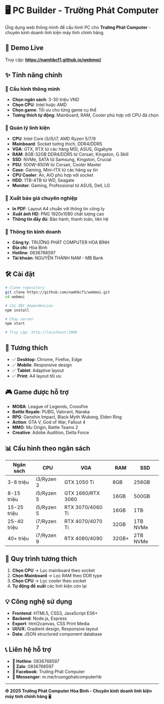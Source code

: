 # 🖥️ PC Builder - Trường Phát Computer

Ứng dụng web thông minh để cấu hình PC cho **Trường Phát Computer** - chuyên kinh doanh linh kiện máy tính chính hãng.

## 🌟 Demo Live

Truy cập: **https://namhbcf1.github.io/webmoi/**

## ✨ Tính năng chính

### 🎯 Cấu hình thông minh
- **Chọn ngân sách**: 3-30 triệu VND
- **Chọn CPU**: Intel hoặc AMD  
- **Chọn game**: Tối ưu cho từng game cụ thể
- **Tương thích tự động**: Mainboard, RAM, Cooler phù hợp với CPU đã chọn

### 🔧 Quản lý linh kiện
- **CPU**: Intel Core i3/i5/i7, AMD Ryzen 5/7/9
- **Mainboard**: Socket tương thích, DDR4/DDR5
- **VGA**: GTX, RTX từ các hãng MSI, ASUS, Gigabyte
- **RAM**: 8GB-32GB DDR4/DDR5 từ Corsair, Kingston, G.Skill
- **SSD**: NVMe, SATA từ Samsung, Kingston, Crucial
- **PSU**: 500W-850W từ Corsair, Cooler Master
- **Case**: Gaming, Mini-ITX từ các hãng uy tín
- **CPU Cooler**: Air, AIO phù hợp với socket
- **HDD**: 1TB-4TB từ WD, Seagate
- **Monitor**: Gaming, Professional từ ASUS, Dell, LG

### 📄 Xuất báo giá chuyên nghiệp
- **In PDF**: Layout A4 chuẩn với thông tin công ty
- **Xuất ảnh HD**: PNG 1920x1080 chất lượng cao
- **Thông tin đầy đủ**: Bảo hành, thanh toán, liên hệ

### 💼 Thông tin kinh doanh
- **Công ty**: TRƯỜNG PHÁT COMPUTER HÒA BÌNH
- **Địa chỉ**: Hòa Bình
- **Hotline**: 0836768597
- **Tài khoản**: NGUYÊN THÀNH NAM - MB Bank

## 🛠️ Cài đặt

```bash
# Clone repository
git clone https://github.com/namhbcf1/webmoi.git
cd webmoi

# Cài đặt dependencies
npm install

# Chạy server
npm start

# Truy cập: http://localhost:3000
```

## 📱 Tương thích

- ✅ **Desktop**: Chrome, Firefox, Edge
- ✅ **Mobile**: Responsive design
- ✅ **Tablet**: Adaptive layout
- ✅ **Print**: A4 layout tối ưu

## 🎮 Game được hỗ trợ

- **MOBA**: League of Legends, Crossfire
- **Battle Royale**: PUBG, Valorant, Naraka
- **RPG**: Genshin Impact, Black Myth Wukong, Elden Ring
- **Action**: GTA V, God of War, Fallout 4
- **MMO**: Mu Origin, Battle Teams 2
- **Creative**: Adobe Audition, Delta Force

## 📊 Cấu hình theo ngân sách

| Ngân sách | CPU | VGA | RAM | SSD |
|-----------|-----|-----|-----|-----|
| 3-8 triệu | i3/Ryzen 3 | GTX 1050 Ti | 8GB | 256GB |
| 8-15 triệu | i5/Ryzen 5 | GTX 1660/RTX 3060 | 16GB | 500GB |
| 15-25 triệu | i5/Ryzen 5 | RTX 3070/4060 Ti | 16GB | 1TB |
| 25-40 triệu | i7/Ryzen 7 | RTX 4070/4070 Ti | 32GB | 1TB NVMe |
| 40+ triệu | i7/Ryzen 9 | RTX 4080/4090 | 32GB+ | 2TB NVMe |

## 🔄 Quy trình tương thích

1. **Chọn CPU** → Lọc mainboard theo socket
2. **Chọn Mainboard** → Lọc RAM theo DDR type  
3. **Chọn CPU** → Lọc cooler theo socket
4. **Tự động đề xuất** các linh kiện còn lại

## 💡 Công nghệ sử dụng

- **Frontend**: HTML5, CSS3, JavaScript ES6+
- **Backend**: Node.js, Express
- **Export**: html2canvas, CSS Print Media
- **UI/UX**: Gradient design, Responsive layout
- **Data**: JSON structured component database

## 📞 Liên hệ hỗ trợ

- **📱 Hotline**: 0836768597
- **💬 Zalo**: 0836768597  
- **📘 Facebook**: Trường Phát Computer
- **💌 Messenger**: m.me/truongphatcomputerhb

---

**© 2025 Trường Phát Computer Hòa Bình - Chuyên kinh doanh linh kiện máy tính chính hãng** 🖥️ 
